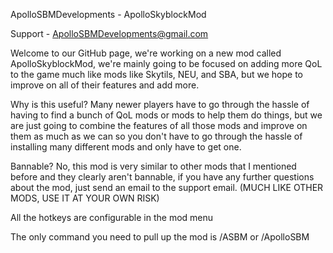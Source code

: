 ApolloSBMDevelopments - ApolloSkyblockMod

Support - ApolloSBMDevelopments@gmail.com

Welcome to our GitHub page, we're working on a new mod called ApolloSkyblockMod, we're mainly going to be focused on adding more QoL to the game much like mods like Skytils, NEU, and SBA, but we hope to improve on all of their features and add more.

Why  is this useful? Many newer players have to go through the hassle of having to find a bunch of QoL mods or mods to help them do things, but we are just going to combine the features of all those mods and improve on them as much as we can so you don't have to go through the hassle of installing many different mods and only have to get one.

Bannable? No, this mod is very similar to other mods that I mentioned before and they clearly aren't bannable, if you have any further questions about the mod, just send an email to the support email. (MUCH LIKE OTHER MODS, USE IT AT YOUR OWN RISK)

All the hotkeys are configurable in the mod menu

The only command you need to pull up the mod is /ASBM or /ApolloSBM
